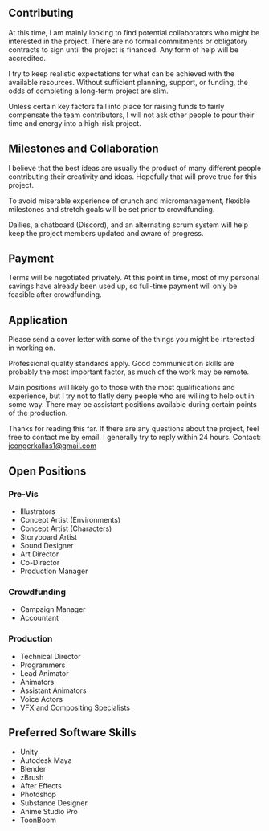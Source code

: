 ## Contributing
At this time, I am mainly looking to find potential collaborators who might be interested in the project.  There are no formal commitments or obligatory contracts to sign until the project is financed.  Any form of help will be accredited.

I try to keep realistic expectations for what can be achieved with the available resources.  Without sufficient planning, support, or funding, the odds of completing a long-term project are slim.  

Unless certain key factors fall into place for raising funds to fairly compensate the team contributors, I will not ask other people to pour their time and energy into a high-risk project. 

## Milestones and Collaboration
I believe that the best ideas are usually the product of many different people contributing their creativity and ideas.  Hopefully that will prove true for this project.  

To avoid miserable experience of crunch and micromanagement, flexible milestones and stretch goals will be set prior to crowdfunding.

Dailies, a chatboard (Discord), and an alternating scrum system will help keep the project members updated and aware of progress.

## Payment
Terms will be negotiated privately.  At this point in time, most of my personal savings have already been used up, so full-time payment will only be feasible after crowdfunding.

## Application
Please send a cover letter with some of the things you might be interested in working on.  

Professional quality standards apply.  Good communication skills are probably the most important factor, as much of the work may be remote. 

Main positions will likely go to those with the most qualifications and experience, but I try not to flatly deny people who are willing to help out in some way.  There may be assistant positions available during certain points of the production.

Thanks for reading this far.  If there are any questions about the project, feel free to contact me by email.  I generally try to reply within 24 hours.
Contact: jcongerkallas1@gmail.com

## Open Positions
### Pre-Vis
- Illustrators
- Concept Artist (Environments)
- Concept Artist (Characters)
- Storyboard Artist
- Sound Designer
- Art Director
- Co-Director
- Production Manager 

### Crowdfunding
- Campaign Manager
- Accountant

### Production
- Technical Director
- Programmers
- Lead Animator
- Animators
- Assistant Animators
- Voice Actors
- VFX and Compositing Specialists

## Preferred Software Skills
- Unity
- Autodesk Maya
- Blender
- zBrush
- After Effects
- Photoshop
- Substance Designer
- Anime Studio Pro
- ToonBoom

